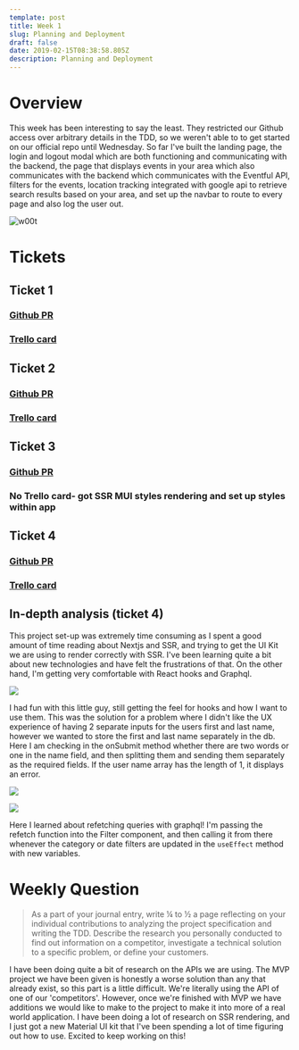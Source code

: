 ```yaml
---
template: post
title: Week 1
slug: Planning and Deployment
draft: false
date: 2019-02-15T08:38:58.805Z
description: Planning and Deployment
---
```

# Overview

This week has been interesting to say the least. They restricted our Github access over arbitrary details in the TDD, so we weren't able to to get started on our official repo until Wednesday. So far I've built the landing page, the login and logout modal which are both functioning and communicating with the backend, the page that displays events in your area which also communicates with the backend which communicates with the Eventful API, filters for the events, location tracking integrated with google api to retrieve search results based on your area, and set up the navbar to route to every page and also log the user out.

![](/media/screen-shot-2019-02-15-at-2.15.00-am.png "w00t")

# Tickets

## Ticket 1

### [Github PR](https://github.com/Lambda-School-Labs/labs10-date-planning/pull/11)

### [Trello card](https://trello.com/c/LiczXZeh/16-nav-bar)

## Ticket 2

### [Github PR](https://github.com/Lambda-School-Labs/labs10-date-planning/pull/6)

### [Trello card](https://trello.com/c/8YvcEnkp/18-display-events-on-page-in-cards)

## Ticket 3

### [Github PR](https://github.com/Lambda-School-Labs/labs10-date-planning/pull/5)

### No Trello card- got SSR MUI styles rendering and set up styles within app

## Ticket 4

### [Github PR](https://github.com/Lambda-School-Labs/labs10-date-planning/pull/2)

### [Trello card](https://trello.com/c/PJ2KBgcz/6-initialize-your-project)

## In-depth analysis (ticket 4)

This project set-up was extremely time consuming as I spent a good amount of time reading about Nextjs and SSR, and trying to get the UI Kit we are using to render correctly with SSR. I've been learning quite a bit about new technologies and have felt the frustrations of that. On the other hand, I'm getting very comfortable with React hooks and Graphql. 

![](/media/labsweek1-1.png)

I had fun with this little guy, still getting the feel for hooks and how I want to use them. This was the solution for a problem where I didn't like the UX experience of having 2 separate inputs for the users first and last name, however we wanted to store the first and last name separately in the db. Here I am checking in the onSubmit method whether there are two words or one in the name field, and then splitting them and sending them separately as the required fields. If the user name array has the length of 1, it displays an error.

![](/media/labsweek1-2.png)

![](/media/labsweek1-3.png)

Here I learned about refetching queries with graphql! I'm passing the refetch function into the Filter component, and then calling it from there whenever the category or date filters are updated in the `useEffect` method with new variables.

# Weekly Question

> As a part of your journal entry, write ¼ to ½ a page reflecting on your individual contributions to analyzing the project specification and writing the TDD. Describe the research you personally conducted to find out information on a competitor, investigate a technical solution to a specific problem, or define your customers.

I have been doing quite a bit of research on the APIs we are using. The MVP project we have been given is honestly a worse solution than any that already exist, so this part is a little difficult. We're literally using the API of one of our 'competitors'. However, once we're finished with MVP we have additions we would like to make to the project to make it into more of a real world application. I have been doing a lot of research on SSR rendering, and I just got a new Material UI kit that I've been spending a lot of time figuring out how to use. Excited to keep working on this!
